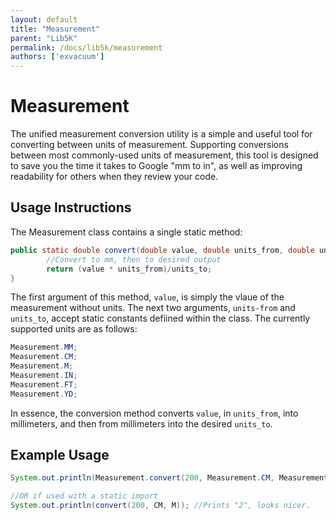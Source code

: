 ```yaml
---
layout: default
title: "Measurement"
parent: "Lib5K"
permalink: /docs/lib5k/measurement
authors: ['exvacuum']
---
```


# Measurement
The unified measurement conversion utility is a simple and useful tool for converting between units of measurement. Supporting conversions between most commonly-used units of measurement, this tool is designed to save you the time it takes to Google "mm to in", as well as improving readability for others when they review your code.

## Usage Instructions
The Measurement class contains a single static method:
```java
public static double convert(double value, double units_from, double units_to){
        //Convert to mm, then to desired output
        return (value * units_from)/units_to;
}
```

The first argument of this method, `value`, is simply the vlaue of the measurement without units. The next two arguments, `units-from` and `units_to`, accept static constants defiined within the class. The currently supported units are as follows:
```java
Measurement.MM;
Measurement.CM;
Measurement.M;
Measurement.IN;
Measurement.FT;
Measurement.YD;
```

In essence, the conversion method converts `value`, in `units_from`, into millimeters, and then from millimeters into the desired `units_to`.

## Example Usage

```java
System.out.println(Measurement.convert(200, Measurement.CM, Measurement.M)); //Prints "2"

//OR if used with a static import
System.out.println(convert(200, CM, M)); //Prints "2", looks nicer.
```